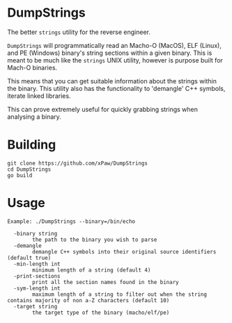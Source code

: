 # DumpStrings

The better `strings` utility for the reverse engineer.

`DumpStrings` will programmatically read an Macho-O (MacOS), ELF (Linux), and PE (Windows) binary's string sections within a given binary.
This is meant to be much like the `strings` UNIX utility, however is purpose built for Mach-O binaries. 

This means that you can get suitable information about the strings within the binary.
This utility also has the functionality to 'demangle' C++ symbols, iterate linked libraries.

This can prove extremely useful for quickly grabbing strings when analysing a binary.

# Building
```
git clone https://github.com/xPaw/DumpStrings
cd DumpStrings
go build
```

# Usage
```
Example: ./DumpStrings --binary=/bin/echo

  -binary string
        the path to the binary you wish to parse
  -demangle
        demangle C++ symbols into their original source identifiers (default true)
  -min-length int
        minimum length of a string (default 4)
  -print-sections
        print all the section names found in the binary
  -sym-length int
        maximum length of a string to filter out when the string contains majority of non a-Z characters (default 10)
  -target string
        the target type of the binary (macho/elf/pe)
```
